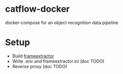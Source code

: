 # catflow-docker
docker-compose for an object recognition data pipeline 

# Setup

* Build [frameextractor](https://github.com/iank/catflow-frameextractor)
* Write .env and frameextractor.ini (doc TODO)
* Reverse proxy (doc TODO)
